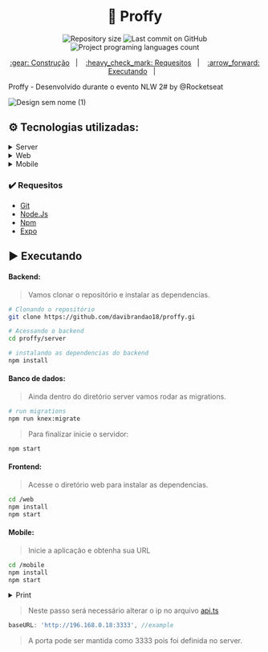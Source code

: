 <h1 align="center">📗 Proffy</h1>

<p align="center">
  <img alt="Repository size" src="https://img.shields.io/github/repo-size/davibrandao18/proffy?color=">
  <img alt="Last commit on GitHub" src="https://img.shields.io/github/last-commit/davibrandao18/proffy?color=">
  <img alt="Project programing languages count" src="https://img.shields.io/github/languages/count/davibrandao18/proffy?color=">
</p> 

<p align="center">
  <a href="#gear-tecnologias-utilizadas">:gear: Construção</a>&nbsp;&nbsp;&nbsp;|&nbsp;&nbsp;&nbsp;
  <a href="#heavy_check_mark-requesitos">:heavy_check_mark: Requesitos</a>&nbsp;&nbsp;&nbsp;|&nbsp;&nbsp;&nbsp;
  <a href="#arrow_forward-executando">:arrow_forward: Executando</a>&nbsp;&nbsp;&nbsp;|&nbsp;&nbsp;&nbsp;
</p>

Proffy - Desenvolvido durante o evento NLW 2# by @Rocketseat

![Design sem nome (1)](https://user-images.githubusercontent.com/50588380/90249807-7cedf000-de11-11ea-8a5f-24e235b42057.jpg)

## :gear: Tecnologias utilizadas:

<details>
    <summary>Server</summary>
    <ul><li>NodeJs</li></ul>
    <ul><li>TypeScript</li></ul>
    <ul><li>Express</li></ul>
    <ul><li>Cors</li></ul>
    <ul><li>SPA</li></ul>
    <ul><li>SQLite</li></ul>
</details>

<details>
    <summary>Web</summary>
    <ul><li>React</li></ul>
    <ul><li>TypeScript</li></ul>
    <ul><li>Axios</li></ul>
    <ul><li>React Icons</li></ul>
    <ul><li>HTML</li></ul>
    <ul><li>JSX</li></ul>
    <ul><li>CSS</li></ul>
</details>

<details>
    <summary>Mobile</summary>
    <ul><li>React</li></ul>
    <ul><li>React Native</li></ul>
    <ul><li>React Icons</li></ul>
    <ul><li>React Navigate</li></ul>
    <ul><li>Expo</li></ul>
    <ul><li>Expo Google Fonts</li></ul>
    <ul><li>TypeScript</li></ul>
    <ul><li>Axios</li></ul>
    <ul><li>CSS</li></ul>
</details>

### :heavy_check_mark: Requesitos

<ul>
    <li><a href="https://git-scm.com/downloads">Git</a></li>
    <li><a href="https://nodejs.org/en/">Node.Js</a></li>
    <li><a href="https://www.npmjs.com/get-npm">Npm</a>
    <li><a href="https://docs.expo.io/get-started/installation/" target="_blank">Expo</a></li>
</ul>

## :arrow_forward: Executando

#### Backend:
> Vamos clonar o repositório e instalar as dependencias.
```sh
# Clonando o repositório
git clone https://github.com/davibrandao18/proffy.gi

# Acessando o backend
cd proffy/server

# instalando as dependencias do backend
npm install
```

#### Banco de dados:

> Ainda dentro do diretório server vamos rodar as migrations.
```sh
# run migrations
npm run knex:migrate
```
> Para finalizar inicie o servidor:
```sh
npm start
```

#### Frontend:

> Acesse o diretório web para instalar as dependencias.
```sh
cd /web
npm install
npm start
```

#### Mobile:
> Inicie a aplicação e obtenha sua URL
```sh
cd /mobile
npm install
npm start
```
<details>
    <summary>Print</summary>
    <img src="https://user-images.githubusercontent.com/50588380/89908957-ee852e80-dbc4-11ea-9a40-a55a1c1384ae.png" />
</details>

> Neste passo será necessário alterar o ip no arquivo <a href="https://github.com/davibrandao18/proffy/blob/master/mobile/src/services/api.ts">api.ts</a>
```js
baseURL: 'http://196.168.0.18:3333', //example
```
> A porta pode ser mantida como 3333 pois foi definida no server.
